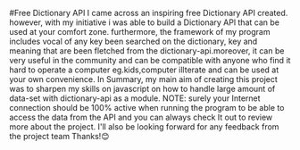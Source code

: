#Free Dictionary API
I came across an inspiring free Dictionary API created. however, with my initiative i was able to build a Dictionary APl that can be used at your comfort zone.
furthermore, the framework of my program includes vocal of any key been searched on the dictionary, key and meaning that are been fletched from the dictionary-api.moreover, it can be very useful in the community and can be compatible with anyone who find it hard to operate a computer eg.kids,computer illterate and can be used at your own 
convenience.
In Summary, my main aim of creating this project was to sharpen my skills on javascript on how to handle large amount of data-set with dictionary-api as a module.
NOTE: surely your Internet connection should be 100% active when running the program to be able to access the data from the API and you can always check It out to review more about the project. 
I'll also be looking forward for any feedback from the project team Thanks!😊 
